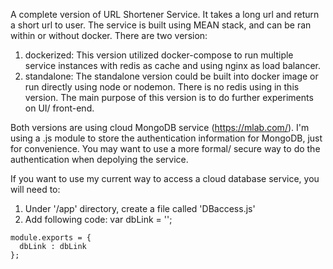 A complete version of URL Shortener Service. It takes a long url and return a short url to user. 
The service is built using MEAN stack, and can be ran within or without docker.
There are two version:
1. dockerized:
  This version utilized docker-compose to run multiple service instances with redis as cache and using nginx as load balancer.
2. standalone:
  The standalone version could be built into docker image or run directly using node or nodemon. There is no redis using in this version. The main purpose of this version is to do further experiments on UI/ front-end.
  
Both versions are using cloud MongoDB service (https://mlab.com/). I'm using a .js module to store the authentication information for MongoDB, just for convenience. You may want to use a more formal/ secure way to do the authentication when depolying the service.

If you want to use my current way to access a cloud database service, you will need to:
  1. Under '/app' directory, create a file called 'DBaccess.js'
  2. Add following code:
    var dbLink = '<your cloud db uri>';

    module.exports = {
      dbLink : dbLink
    };
